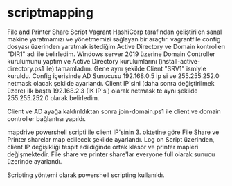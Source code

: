 # scriptmapping
File and Printer Share Script
Vagrant HashiCorp tarafından geliştirilen sanal makine yaratmamızı ve yönetmemizi sağlayan bir araçtır. 
vagrantfile config dosyası üzerinden yaratmak istediğim Active Directory ve Domain kontrollerı "DIR1" adı ile belirledim.
Windows server 2019 üzerine Domain Controller kurulumunu yaptım ve Active Directory kurulumlarını (install-active-directory.ps1 ile) tamamladım.
Gene aynı şekilde Client "SRV1" ismiyle kuruldu. 
Config içerisinde AD Sunucusu 192.168.0.5 ip si ve 255.255.252.0 netmask olacak şekilde ayarlandı.
Client IP'sini (daha sonra değiştirilmek üzere) ilk başta 192.168.2.3 (IK IP'si) olarak netmask te aynı şekilde 255.255.252.0 olarak belirledim.

Client ve AD ayağa kaldırıldıktan sonra join-domain.ps1 ile client ve domain controller bağlantısı yapıldı.

mapdrive powershell scripti ile client IP'sinin 3. oktetine göre File Share ve Printer sharelar map edilecek şekilde ayarlandı.
Log on Script üzerinden, client IP değişikliği tespit edildiğinde ortak klasör ve printer mapleri değişmektedir.
File share ve printer share'lar everyone full olarak sunucu üzerinde ayarlandı.

Scripting yöntemi olarak powershell scripting kullanıldı.


